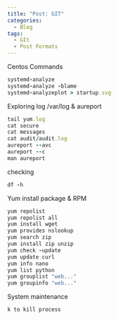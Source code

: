 ```yaml
---
title: "Post: GIT"
categories:
  - Blog
tags:
  - GIt
  - Post Formats
---
```


Centos Commands

```ruby
systemd-analyze
systemd-analyze -blame
systemd-analyzeplot > startup.svg
```

Exploring log /var/log & aureport

```ruby
tail yum.log
cat secure
cat messages
cat audit/audit.log
aureport --avc
aureport --c
man aureport
```
checking

```ruby
df -h
```

Yum install package & RPM

```ruby
yum repolist
yum repolist all
yum install wget
yum provides nslookup
yum search zip
yum install zip unzip
yum check -update
yum update curl
yum info nano
yum list python
yum grouplist "web..."
yum groupinfo "web..."
```

System maintenance

```ruby
k to kill process
```